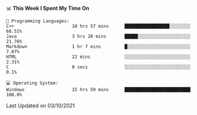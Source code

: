 
<!--START_SECTION:waka-->
📊 **This Week I Spent My Time On** 

```text
💬 Programming Languages: 
C++                      10 hrs 57 mins      █████████████████░░░░░░░░   68.51% 
Java                     3 hrs 28 mins       █████░░░░░░░░░░░░░░░░░░░░   21.76% 
Markdown                 1 hr 7 mins         █░░░░░░░░░░░░░░░░░░░░░░░░   7.07% 
HTML                     22 mins             ░░░░░░░░░░░░░░░░░░░░░░░░░   2.31% 
C                        0 secs              ░░░░░░░░░░░░░░░░░░░░░░░░░   0.1%

💻 Operating System: 
Windows                  15 hrs 59 mins      █████████████████████████   100.0%

```


 Last Updated on 03/10/2021
<!--END_SECTION:waka-->
